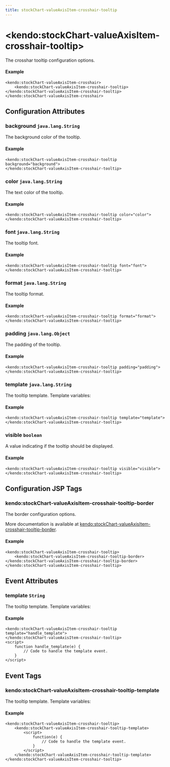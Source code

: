 ```yaml
---
title: stockChart-valueAxisItem-crosshair-tooltip
---
```


# \<kendo:stockChart-valueAxisItem-crosshair-tooltip\>

The crosshar tooltip configuration options.

#### Example
    <kendo:stockChart-valueAxisItem-crosshair>
        <kendo:stockChart-valueAxisItem-crosshair-tooltip></kendo:stockChart-valueAxisItem-crosshair-tooltip>
    </kendo:stockChart-valueAxisItem-crosshair>

## Configuration Attributes

### background `java.lang.String`

The background color of the tooltip.

#### Example
    <kendo:stockChart-valueAxisItem-crosshair-tooltip background="background">
    </kendo:stockChart-valueAxisItem-crosshair-tooltip>

### color `java.lang.String`

The text color of the tooltip.

#### Example
    <kendo:stockChart-valueAxisItem-crosshair-tooltip color="color">
    </kendo:stockChart-valueAxisItem-crosshair-tooltip>

### font `java.lang.String`

The tooltip font.

#### Example
    <kendo:stockChart-valueAxisItem-crosshair-tooltip font="font">
    </kendo:stockChart-valueAxisItem-crosshair-tooltip>

### format `java.lang.String`

The tooltip format.

#### Example
    <kendo:stockChart-valueAxisItem-crosshair-tooltip format="format">
    </kendo:stockChart-valueAxisItem-crosshair-tooltip>

### padding `java.lang.Object`

The padding of the tooltip.

#### Example
    <kendo:stockChart-valueAxisItem-crosshair-tooltip padding="padding">
    </kendo:stockChart-valueAxisItem-crosshair-tooltip>

### template `java.lang.String`

The tooltip template.
Template variables:

#### Example
    <kendo:stockChart-valueAxisItem-crosshair-tooltip template="template">
    </kendo:stockChart-valueAxisItem-crosshair-tooltip>

### visible `boolean`

A value indicating if the tooltip should be displayed.

#### Example
    <kendo:stockChart-valueAxisItem-crosshair-tooltip visible="visible">
    </kendo:stockChart-valueAxisItem-crosshair-tooltip>


##  Configuration JSP Tags

### kendo:stockChart-valueAxisItem-crosshair-tooltip-border

The border configuration options.

More documentation is available at [kendo:stockChart-valueAxisItem-crosshair-tooltip-border](/api/wrappers/jsp/stockchart/valueaxisitem-crosshair-tooltip-border).

#### Example

    <kendo:stockChart-valueAxisItem-crosshair-tooltip>
        <kendo:stockChart-valueAxisItem-crosshair-tooltip-border></kendo:stockChart-valueAxisItem-crosshair-tooltip-border>
    </kendo:stockChart-valueAxisItem-crosshair-tooltip>


## Event Attributes

### template `String`

The tooltip template.
Template variables:


#### Example
    <kendo:stockChart-valueAxisItem-crosshair-tooltip template="handle_template">
    </kendo:stockChart-valueAxisItem-crosshair-tooltip>
    <script>
        function handle_template(e) {
            // Code to handle the template event.
        }
    </script>

## Event Tags

### kendo:stockChart-valueAxisItem-crosshair-tooltip-template

The tooltip template.
Template variables:


#### Example
    <kendo:stockChart-valueAxisItem-crosshair-tooltip>
        <kendo:stockChart-valueAxisItem-crosshair-tooltip-template>
            <script>
                function(e) {
                    // Code to handle the template event.
                }
            </script>
        </kendo:stockChart-valueAxisItem-crosshair-tooltip-template>
    </kendo:stockChart-valueAxisItem-crosshair-tooltip>

